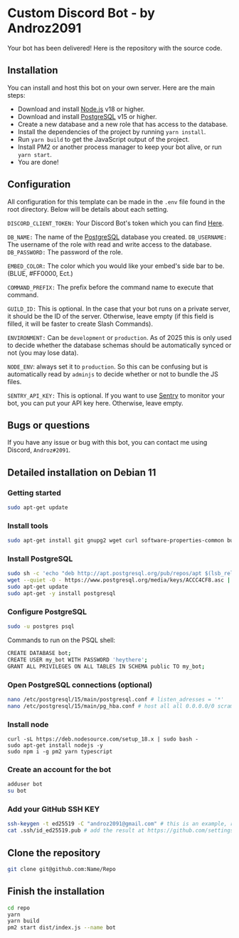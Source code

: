 # Custom Discord Bot - by Androz2091

Your bot has been delivered! Here is the repository with the source code.

## Installation

You can install and host this bot on your own server. Here are the main steps:

* Download and install [Node.js](https://nodejs.org) v18 or higher.
* Download and install [PostgreSQL](https://www.postgresql.org) v15 or higher.
* Create a new database and a new role that has access to the database.
* Install the dependencies of the project by running `yarn install`.
* Run `yarn build` to get the JavaScript output of the project.
* Install PM2 or another process manager to keep your bot alive, or run `yarn start`.
* You are done!

## Configuration
All configuration for this template can be made in the `.env` file found in the root directory. Below will be details about each setting.

`DISCORD_CLIENT_TOKEN:` Your Discord Bot's token which you can find [Here](https://discord.com/developers/applications).

`DB_NAME:` The name of the [PostgreSQL](https://www.postgresql.org) database you created.
`DB_USERNAME:` The username of the role with read and write access to the database.
`DB_PASSWORD:` The password of the role.

`EMBED_COLOR:` The color which you would like your embed's side bar to be. (BLUE, #FF0000, Ect.)

`COMMAND_PREFIX:` The prefix before the command name to execute that command.

`GUILD_ID:` This is optional. In the case that your bot runs on a private server, it should be the ID of the server. Otherwise, leave empty (if this field is filled, it will be faster to create Slash Commands).

`ENVIRONMENT:` Can be `development` or `production`. As of 2025 this is only used to decide whether the database schemas should be automatically synced or not (you may lose data).

`NODE_ENV`: always set it to `production`. So this can be confusing but is automatically read by `adminjs` to decide whether or not to bundle the JS files.

`SENTRY_API_KEY:` This is optional. If you want to use [Sentry](https://sentry.io) to monitor your bot, you can put your API key here. Otherwise, leave empty.

## Bugs or questions

If you have any issue or bug with this bot, you can contact me using Discord, `Androz#2091`.

## Detailed installation on Debian 11

### Getting started
```sh
sudo apt-get update
```

### Install tools
```sh
sudo apt-get install git gnupg2 wget curl software-properties-common build-essential ffmpeg -y
```

### Install PostgreSQL
```sh
sudo sh -c 'echo "deb http://apt.postgresql.org/pub/repos/apt $(lsb_release -cs)-pgdg main" > /etc/apt/sources.list.d/pgdg.list'
wget --quiet -O - https://www.postgresql.org/media/keys/ACCC4CF8.asc | sudo apt-key add -
sudo apt-get update
sudo apt-get -y install postgresql
```

### Configure PostgreSQL
```sh
sudo -u postgres psql
```
Commands to run on the PSQL shell:
```sh
CREATE DATABASE bot;
CREATE USER my_bot WITH PASSWORD 'heythere';
GRANT ALL PRIVILEGES ON ALL TABLES IN SCHEMA public TO my_bot;
```

### Open PostgreSQL connections (optional)
```sh
nano /etc/postgresql/15/main/postgresql.conf # listen_adresses = '*'
nano /etc/postgresql/15/main/pg_hba.conf # host all all 0.0.0.0/0 scram-sha-256
```

### Install node
```
curl -sL https://deb.nodesource.com/setup_18.x | sudo bash -
sudo apt-get install nodejs -y
sudo npm i -g pm2 yarn typescript
```

### Create an account for the bot
```sh
adduser bot
su bot
```

### Add your GitHub SSH KEY
```sh
ssh-keygen -t ed25519 -C "androz2091@gmail.com" # this is an example, replace with your email
cat .ssh/id_ed25519.pub # add the result at https://github.com/settings/keys
```

## Clone the repository
```sh
git clone git@github.com:Name/Repo
```

## Finish the installation
```sh
cd repo
yarn
yarn build
pm2 start dist/index.js --name bot
```
